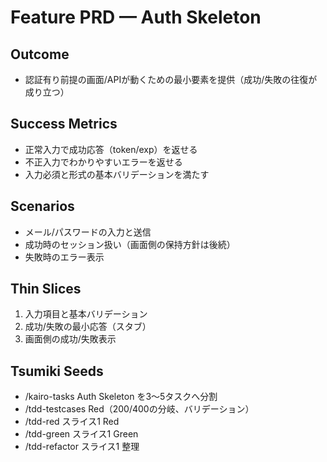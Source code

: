 # Feature PRD — Auth Skeleton

## Outcome
- 認証有り前提の画面/APIが動くための最小要素を提供（成功/失敗の往復が成り立つ）

## Success Metrics
- 正常入力で成功応答（token/exp）を返せる
- 不正入力でわかりやすいエラーを返せる
- 入力必須と形式の基本バリデーションを満たす

## Scenarios
- メール/パスワードの入力と送信
- 成功時のセッション扱い（画面側の保持方針は後続）
- 失敗時のエラー表示

## Thin Slices
1) 入力項目と基本バリデーション
2) 成功/失敗の最小応答（スタブ）
3) 画面側の成功/失敗表示

## Tsumiki Seeds
- /kairo-tasks Auth Skeleton を3〜5タスクへ分割
- /tdd-testcases Red（200/400の分岐、バリデーション）
- /tdd-red スライス1 Red
- /tdd-green スライス1 Green
- /tdd-refactor スライス1 整理
